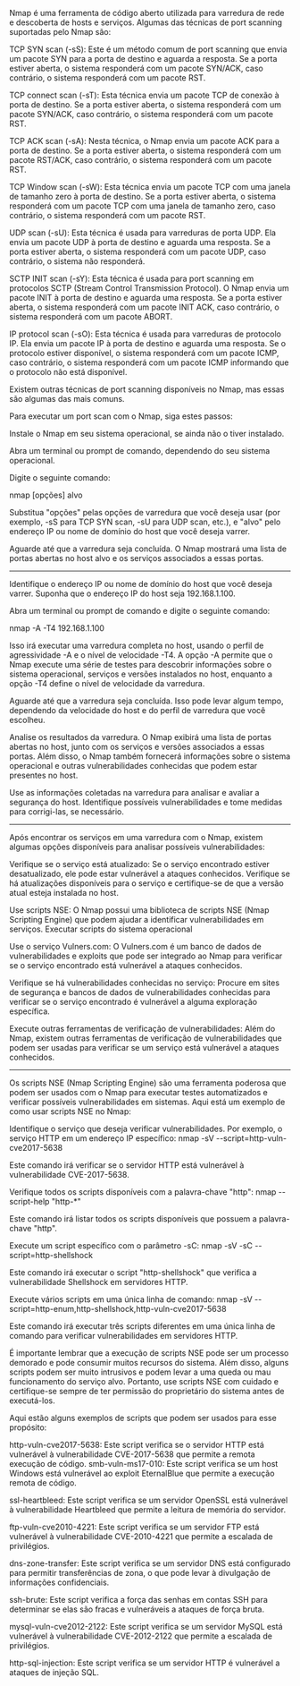 Nmap é uma ferramenta de código aberto utilizada para varredura de rede e descoberta de hosts e serviços. Algumas das técnicas de port scanning suportadas pelo Nmap são:

TCP SYN scan (-sS): Este é um método comum de port scanning que envia um pacote SYN para a porta de destino e aguarda a resposta. Se a porta estiver aberta, o sistema responderá com um pacote SYN/ACK, caso contrário, o sistema responderá com um pacote RST.

TCP connect scan (-sT): Esta técnica envia um pacote TCP de conexão à porta de destino. Se a porta estiver aberta, o sistema responderá com um pacote SYN/ACK, caso contrário, o sistema responderá com um pacote RST.

TCP ACK scan (-sA): Nesta técnica, o Nmap envia um pacote ACK para a porta de destino. Se a porta estiver aberta, o sistema responderá com um pacote RST/ACK, caso contrário, o sistema responderá com um pacote RST.

TCP Window scan (-sW): Esta técnica envia um pacote TCP com uma janela de tamanho zero à porta de destino. Se a porta estiver aberta, o sistema responderá com um pacote TCP com uma janela de tamanho zero, caso contrário, o sistema responderá com um pacote RST.

UDP scan (-sU): Esta técnica é usada para varreduras de porta UDP. Ela envia um pacote UDP à porta de destino e aguarda uma resposta. Se a porta estiver aberta, o sistema responderá com um pacote UDP, caso contrário, o sistema não responderá.

SCTP INIT scan (-sY): Esta técnica é usada para port scanning em protocolos SCTP (Stream Control Transmission Protocol). O Nmap envia um pacote INIT à porta de destino e aguarda uma resposta. Se a porta estiver aberta, o sistema responderá com um pacote INIT ACK, caso contrário, o sistema responderá com um pacote ABORT.

IP protocol scan (-sO): Esta técnica é usada para varreduras de protocolo IP. Ela envia um pacote IP à porta de destino e aguarda uma resposta. Se o protocolo estiver disponível, o sistema responderá com um pacote ICMP, caso contrário, o sistema responderá com um pacote ICMP informando que o protocolo não está disponível.

Existem outras técnicas de port scanning disponíveis no Nmap, mas essas são algumas das mais comuns.

Para executar um port scan com o Nmap, siga estes passos:

Instale o Nmap em seu sistema operacional, se ainda não o tiver instalado.

Abra um terminal ou prompt de comando, dependendo do seu sistema operacional.

Digite o seguinte comando:

nmap [opções] alvo

Substitua "opções" pelas opções de varredura que você deseja usar (por exemplo, -sS para TCP SYN scan, -sU para UDP scan, etc.), e "alvo" pelo endereço IP ou nome de domínio do host que você deseja varrer.

Aguarde até que a varredura seja concluída. O Nmap mostrará uma lista de portas abertas no host alvo e os serviços associados a essas portas.

---------------------------------------------------------------------------------------------------------------------------------------------------------------------

Identifique o endereço IP ou nome de domínio do host que você deseja varrer. Suponha que o endereço IP do host seja 192.168.1.100.

Abra um terminal ou prompt de comando e digite o seguinte comando:

nmap -A -T4 192.168.1.100

Isso irá executar uma varredura completa no host, usando o perfil de agressividade -A e o nível de velocidade -T4. A opção -A permite que o Nmap execute uma série de testes para descobrir informações sobre o sistema operacional, serviços e versões instalados no host, enquanto a opção -T4 define o nível de velocidade da varredura.

Aguarde até que a varredura seja concluída. Isso pode levar algum tempo, dependendo da velocidade do host e do perfil de varredura que você escolheu.

Analise os resultados da varredura. O Nmap exibirá uma lista de portas abertas no host, junto com os serviços e versões associados a essas portas. Além disso, o Nmap também fornecerá informações sobre o sistema operacional e outras vulnerabilidades conhecidas que podem estar presentes no host.

Use as informações coletadas na varredura para analisar e avaliar a segurança do host. Identifique possíveis vulnerabilidades e tome medidas para corrigi-las, se necessário.

---------------------------------------------------------------------------------------------------------------------------------------------------------------------

Após encontrar os serviços em uma varredura com o Nmap, existem algumas opções disponíveis para analisar possíveis vulnerabilidades:

Verifique se o serviço está atualizado: Se o serviço encontrado estiver desatualizado, ele pode estar vulnerável a ataques conhecidos. Verifique se há atualizações disponíveis para o serviço e certifique-se de que a versão atual esteja instalada no host.

Use scripts NSE: O Nmap possui uma biblioteca de scripts NSE (Nmap Scripting Engine) que podem ajudar a identificar vulnerabilidades em serviços. Executar scripts do sistema operacional

Use o serviço Vulners.com: O Vulners.com é um banco de dados de vulnerabilidades e exploits que pode ser integrado ao Nmap para verificar se o serviço encontrado está vulnerável a ataques conhecidos.

Verifique se há vulnerabilidades conhecidas no serviço: Procure em sites de segurança e bancos de dados de vulnerabilidades conhecidas para verificar se o serviço encontrado é vulnerável a alguma exploração específica.

Execute outras ferramentas de verificação de vulnerabilidades: Além do Nmap, existem outras ferramentas de verificação de vulnerabilidades que podem ser usadas para verificar se um serviço está vulnerável a ataques conhecidos.

---------------------------------------------------------------------------------------------------------------------------------------------------------------------

Os scripts NSE (Nmap Scripting Engine) são uma ferramenta poderosa que podem ser usados com o Nmap para executar testes automatizados e verificar possíveis vulnerabilidades em sistemas. Aqui está um exemplo de como usar scripts NSE no Nmap:

Identifique o serviço que deseja verificar vulnerabilidades. Por exemplo, o serviço HTTP em um endereço IP específico:
nmap -sV --script=http-vuln-cve2017-5638 <IP do alvo>

Este comando irá verificar se o servidor HTTP está vulnerável à vulnerabilidade CVE-2017-5638.

Verifique todos os scripts disponíveis com a palavra-chave "http":
nmap --script-help "http-*"

Este comando irá listar todos os scripts disponíveis que possuem a palavra-chave "http".

Execute um script específico com o parâmetro -sC:
nmap -sV -sC --script=http-shellshock <IP do alvo>

Este comando irá executar o script "http-shellshock" que verifica a vulnerabilidade Shellshock em servidores HTTP.

Execute vários scripts em uma única linha de comando:
nmap -sV --script=http-enum,http-shellshock,http-vuln-cve2017-5638 <IP do alvo>

Este comando irá executar três scripts diferentes em uma única linha de comando para verificar vulnerabilidades em servidores HTTP.

É importante lembrar que a execução de scripts NSE pode ser um processo demorado e pode consumir muitos recursos do sistema. Além disso, alguns scripts podem ser muito intrusivos e podem levar a uma queda ou mau funcionamento do serviço alvo. Portanto, use scripts NSE com cuidado e certifique-se sempre de ter permissão do proprietário do sistema antes de executá-los.

Aqui estão alguns exemplos de scripts que podem ser usados para esse propósito:

http-vuln-cve2017-5638: Este script verifica se o servidor HTTP está vulnerável à vulnerabilidade CVE-2017-5638 que permite a remota execução de código.
smb-vuln-ms17-010: Este script verifica se um host Windows está vulnerável ao exploit EternalBlue que permite a execução remota de código.

ssl-heartbleed: Este script verifica se um servidor OpenSSL está vulnerável à vulnerabilidade Heartbleed que permite a leitura de memória do servidor.

ftp-vuln-cve2010-4221: Este script verifica se um servidor FTP está vulnerável à vulnerabilidade CVE-2010-4221 que permite a escalada de privilégios.

dns-zone-transfer: Este script verifica se um servidor DNS está configurado para permitir transferências de zona, o que pode levar à divulgação de informações confidenciais.

ssh-brute: Este script verifica a força das senhas em contas SSH para determinar se elas são fracas e vulneráveis a ataques de força bruta.

mysql-vuln-cve2012-2122: Este script verifica se um servidor MySQL está vulnerável à vulnerabilidade CVE-2012-2122 que permite a escalada de privilégios.

http-sql-injection: Este script verifica se um servidor HTTP é vulnerável a ataques de injeção SQL.
